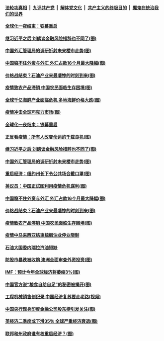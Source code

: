 

####  [法轮功真相](../../../../basic/blob/master/README.md?t=04161930) &nbsp;|&nbsp; [九评共产党](../../../../9ping.md/blob/master/README.md?t=04161930) &nbsp;|&nbsp; [解体党文化](../../../../jtdwh.md/blob/master/README.md?t=04161930)  &nbsp;|&nbsp; [共产主义的终极目的](../../../../gczydzjmd.md/blob/master/README.md?t=04161930) &nbsp;|&nbsp; [魔鬼在统治我们的世界](../../../../mgztzwmdsj.md/blob/master/README.md?t=04161930) 

#### [全球化一夜结束：铁幕重启](../pages/p5/929972.md?t=04161930) 

#### [继习近平之后 刘鹤谈金融风险措辞也不同了(图)](../pages/p5/929950.md?t=04161930) 

#### [中国外汇管理局的调研折射未来楼市走势(图)](../pages/p5/929939.md?t=04161930) 

#### [中国稳不住外资与外汇 外汇占款16个月最大降幅(图)](../pages/p5/929930.md?t=04161930) 

#### [价格战结束？石油产业来最凄惨的时刻到来(图)](../pages/p5/929921.md?t=04161930) 

#### [疫情致农产品滞销 中国农民面临生存困境(图)](../pages/p5/929907.md?t=04161930) 

#### [全球千亿海鲜产业面临危机 多地海鲜价格大跌(图)](../pages/p5/930015.md?t=04161930) 

#### [疫情冲击全球巧克力市场(图)](../pages/p5/930013.md?t=04161930) 

#### [全球化一夜结束：铁幕重启](../pages/p5/929972.md?t=04161930) 

#### [正反看疫情：所有人改变命运的千载良机(图)](../pages/p5/929969.md?t=04161930) 

#### [继习近平之后 刘鹤谈金融风险措辞也不同了(图)](../pages/p5/929950.md?t=04161930) 

#### [中国外汇管理局的调研折射未来楼市走势(图)](../pages/p5/929939.md?t=04161930) 

#### [重启经济：纽约州长下令公共场合戴口罩(图)](../pages/p5/929967.md?t=04161930) 

#### [英议员：中国正试图利用疫情危机谋利(图)](../pages/p5/929965.md?t=04161930) 

#### [中国稳不住外资与外汇 外汇占款16个月最大降幅(图)](../pages/p5/929930.md?t=04161930) 

#### [价格战结束？石油产业来最凄惨的时刻到来(图)](../pages/p5/929921.md?t=04161930) 

#### [疫情致农产品滞销 中国农民面临生存困境(图)](../pages/p5/929907.md?t=04161930) 

#### [疫情中马来西亚结束棕榈油业停业限制](../pages/p5/929906.md?t=04161930) 

#### [石油大国委内瑞拉汽油短缺](../pages/p5/929905.md?t=04161930) 

#### [防股市暴跌被收购 澳洲全面审查外资投资(图)](../pages/p5/929880.md?t=04161930) 

#### [IMF：预计今年全球经济将萎缩3%(图)](../pages/p5/929879.md?t=04161930) 

#### [中国官方说“粮食自给自足”的秘密被揭开(图)](../pages/p5/929825.md?t=04161930) 

#### [工程机械销售创纪录 中国经济复苏要走老路(视频)](../pages/p5/929815.md?t=04161930) 

#### [中国央行现身印度金融公司股东榜引发关注(图)](../pages/p5/929832.md?t=04161930) 

#### [英经济二季度或下滑35％ 全球严重经济衰退(图)](../pages/p5/929852.md?t=04161930) 

#### [联邦和州政府谁有权重启经济？(图)](../pages/p5/929851.md?t=04161930) 

